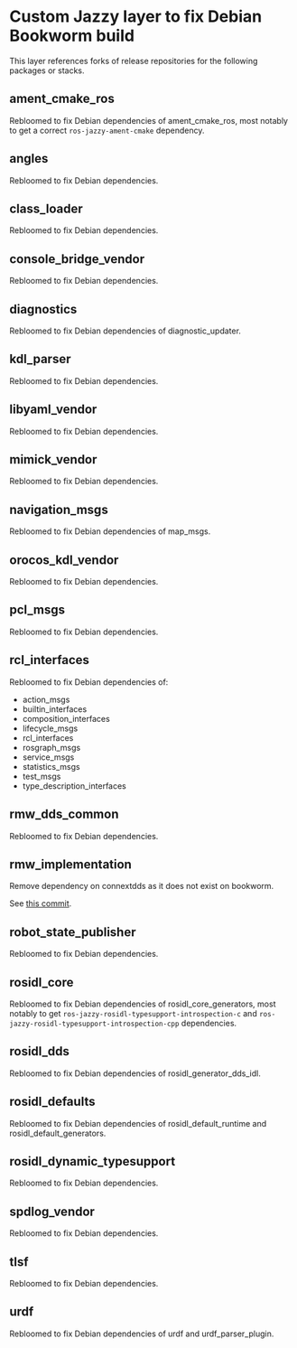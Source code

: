 # Custom Jazzy layer to fix Debian Bookworm build

This layer references forks of release repositories for the
following packages or stacks.

## ament_cmake_ros

Rebloomed to fix Debian dependencies of ament_cmake_ros,
most notably to get a correct `ros-jazzy-ament-cmake`
dependency.

## angles

Rebloomed to fix Debian dependencies.

## class_loader

Rebloomed to fix Debian dependencies.

## console_bridge_vendor

Rebloomed to fix Debian dependencies.

## diagnostics

Rebloomed to fix Debian dependencies of diagnostic_updater.

## kdl_parser

Rebloomed to fix Debian dependencies.

## libyaml_vendor

Rebloomed to fix Debian dependencies.

## mimick_vendor

Rebloomed to fix Debian dependencies.

## navigation_msgs

Rebloomed to fix Debian dependencies of map_msgs.

## orocos_kdl_vendor

Rebloomed to fix Debian dependencies.

## pcl_msgs

Rebloomed to fix Debian dependencies.

## rcl_interfaces

Rebloomed to fix Debian dependencies of:
 * action_msgs
 * builtin_interfaces
 * composition_interfaces
 * lifecycle_msgs
 * rcl_interfaces
 * rosgraph_msgs
 * service_msgs
 * statistics_msgs
 * test_msgs
 * type_description_interfaces

## rmw_dds_common

Rebloomed to fix Debian dependencies.

## rmw_implementation

Remove dependency on connextdds as it does not exist on bookworm.

See [this commit](https://github.com/tgenovese/rmw_implementation-release/commit/c9ac83b35e368aebc58e5c4ffd50321546b06f9e).

## robot_state_publisher

Rebloomed to fix Debian dependencies.

## rosidl_core

Rebloomed to fix Debian dependencies of rosidl_core_generators,
most notably to get `ros-jazzy-rosidl-typesupport-introspection-c`
and `ros-jazzy-rosidl-typesupport-introspection-cpp` dependencies.

## rosidl_dds

Rebloomed to fix Debian dependencies of rosidl_generator_dds_idl.

## rosidl_defaults

Rebloomed to fix Debian dependencies of rosidl_default_runtime and
rosidl_default_generators.

## rosidl_dynamic_typesupport

Rebloomed to fix Debian dependencies.

## spdlog_vendor

Rebloomed to fix Debian dependencies.

## tlsf

Rebloomed to fix Debian dependencies.

## urdf

Rebloomed to fix Debian dependencies of urdf and urdf_parser_plugin.
